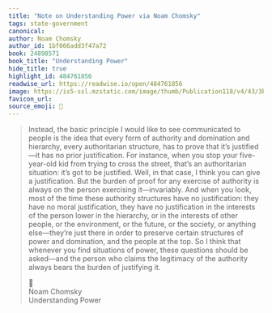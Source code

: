 ```yaml
---
title: "Note on Understanding Power via Noam Chomsky"
tags: state-government
canonical: 
author: Noam Chomsky
author_id: 1bf066add3f47a72
book: 24898571
book_title: "Understanding Power"
hide_title: true
highlight_id: 484761856
readwise_url: https://readwise.io/open/484761856
image: https://is5-ssl.mzstatic.com/image/thumb/Publication118/v4/43/3b/4a/433b4a7e-a352-5e08-824f-9ba6e5353761/9781448182589.jpg/1400x0w.jpg
favicon_url: 
source_emoji: 📕
---
```


> Instead, the basic principle I would like to see communicated to people is the idea that every form of authority and domination and hierarchy, every authoritarian structure, has to prove that it’s justified—it has no prior justification. For instance, when you stop your five-year-old kid from trying to cross the street, that’s an authoritarian situation: it’s got to be justified. Well, in that case, I think you can give a justification. But the burden of proof for any exercise of authority is always on the person exercising it—invariably. And when you look, most of the time these authority structures have no justification: they have no moral justification, they have no justification in the interests of the person lower in the hierarchy, or in the interests of other people, or the environment, or the future, or the society, or anything else—they’re just there in order to preserve certain structures of power and domination, and the people at the top.
> So I think that whenever you find situations of power, these questions should be asked—and the person who claims the legitimacy of the authority always bears the burden of justifying it.
> <div class="quoteback-footer"><div class="quoteback-avatar"><span class="mini-emoji"> 📕</span></div><div class="quoteback-metadata"><div class="metadata-inner"><span style="display:none">FROM:</span><div aria-label="Noam Chomsky" class="quoteback-author"> Noam Chomsky</div><div aria-label="Understanding Power" class="quoteback-title"> Understanding Power</div></div></div></div>